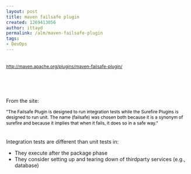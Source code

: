 ```yaml
---
layout: post
title: maven failsafe plugin
created: 1269413056
author: ittayd
permalink: /alm/maven-failsafe-plugin
tags:
- DevOps
---
```

<p><span class="Apple-style-span" style="color: rgb(0, 0, 0); font-family: Verdana, Helvetica, Arial, sans-serif; line-height: normal; font-size: 13px; ">
<p style="line-height: 1.3em; font-size: 12px; color: rgb(0, 0, 0); "><font class="Apple-style-span" color="#666666" face="Tahoma, Verdana, Arial, Helvetica, sans-serif" size="4"><span class="Apple-style-span" style="font-size: 14px; line-height: 21px;"><font class="Apple-style-span" color="#000000" face="Verdana, Helvetica, Arial, sans-serif" size="3"><span class="Apple-style-span" style="font-size: 12px; line-height: 15px;"><br />
</span></font></span></font><span class="Apple-style-span" style="line-height: 19px; font-size: 12px; "><a href="http://maven.apache.org/plugins/maven-failsafe-plugin/">http://maven.apache.org/plugins/maven-failsafe-plugin/</a></span></p>
</span></p>
<p>&nbsp;</p>
<p>&nbsp;</p>
<p>From the site:</p>
<p><span class="Apple-style-span" style="line-height: 19px; font-size: 12px; "><span class="Apple-style-span" style="margin-top: 0px; margin-right: 0px; margin-bottom: 0px; margin-left: 0px; padding-top: 0px; padding-right: 0px; padding-bottom: 0px; padding-left: 0px; color: rgb(0, 0, 0); font-family: Verdana, Helvetica, Arial, sans-serif; line-height: normal; font-size: 13px; ">
<p style="margin-top: 0px; margin-right: 0px; margin-bottom: 0px; margin-left: 0px; padding-top: 0px; padding-right: 0px; padding-bottom: 0px; padding-left: 0px; font-size: 12px; font-weight: normal; line-height: 1.3em; color: rgb(0, 0, 0); ">&quot;The Failsafe Plugin is designed to run integration tests while the Surefire Plugins is designed to run unit. The name (failsafe) was chosen both because it is a synonym of surefire and because it implies that when it fails, it does so in a safe way.&quot;</p>
<div>&nbsp;</div>
<div>&nbsp;</div>
<div>Integration tests are different than unit tests in:</div>
<ul>
    <li>They execute after the package phase</li>
    <li>They consider setting up and tearing down of thirdparty services (e.g., database)</li>
</ul>
</span></span></p>
